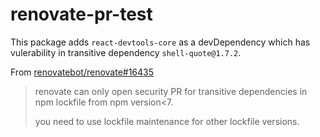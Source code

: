 # renovate-pr-test

This package adds `react-devtools-core` as a devDependency which has vulerability
in transitive dependency `shell-quote@1.7.2`.

From [renovatebot/renovate#16435](https://github.com/renovatebot/renovate/discussions/16435#discussioncomment-3175814)

> renovate can only open security PR for transitive dependencies in npm lockfile from npm version<7.
>
> you need to use lockfile maintenance for other lockfile versions.
